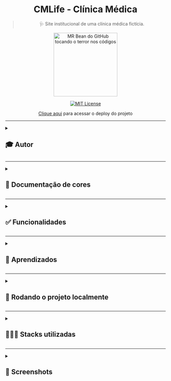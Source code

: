 <div align="center">
  
# CMLife - Clínica Médica
  
> 🩺 Site institucional de uma clínica médica fictícia.
  
  <img src="https://user-images.githubusercontent.com/70871620/193804816-849bf5a0-f0c6-44b3-8e4d-7befd6144aae.gif" height="200px" title="MR Bean do GitHub tocando o terror nos códigos"/>  

<br>
  
[![MIT License](https://img.shields.io/badge/License-MIT-green.svg)](https://choosealicense.com/licenses/mit/)
 
[Clique aqui](https://clinicamedica.vercel.app/) para acessar o deploy do projeto
  
</div>

---

<details>
<summary><h2>🎓 Autor</h2></summary>

<div align="left">
  
[Matheus Queiroz](https://github.com/matheusqueirozds) |  
:-------------------------:|
 <a href="https://github.com/matheusqueirozds"><img src="https://avatars.githubusercontent.com/u/70871620?v=4" width="100px;" alt="Foto do Matheus Queiroz no GitHub" title="Fazedor de cirurgia em código legado" /></a> |
  
</div>
</details>

---

<details>
<summary><h2>🎨 Documentação de cores</h2></summary>
<div>

| Cor | Hexadecimal |
| :---: | :---: |
| cor-1 | #00cad1 | 
| cor-2 | #0c6e71 | 
| cor-3 | #cdcdcd | 
| cor-4 | #ffffff | 
  
</div>  
</details>

---

<details>
<summary><h2>✅ Funcionalidades</h2></summary>

Seguem as principais features acrescentadas nesse projeto:

-  [x] O site está responsivo
-  [x] As informações estão organizadas por seções
-  [x] O código está indentado e de fácil entendimento para futuras manutenções
-  [x] Foram utilizadas tags avançadas do HTML e do CSS, explorando diversas possibilidades de formatação do site
-  [x] Existem contéudos dinâmicos no site.
  
</details>  
  
 --- 
 
<details>
<summary><h2>🎯 Aprendizados</h2></summary>

-  [x] Utilização tags HTML básicas e semânticas;
-  [x] Utilização tags de tabelas;
-  [x] Utilização Flexbox e media queries.

</details>    
  
 ---

<details>
<summary><h2>🔄 Rodando o projeto localmente</h2></summary>  
  
Clone o projeto via HTTPS

```bash
  git clone https://github.com/matheusqueirozds/cmlife.git
```

Entre no diretório do projeto

```bash
  cd cmlife
```

Inicie o servidor pelo Go Live, disponível após a intalação da extensão Live Server ([clique aqui](https://marketplace.visualstudio.com/items?itemName=ritwickdey.LiveServer) para baixar a extensão)

![image](https://user-images.githubusercontent.com/70871620/193433021-eda88178-eec1-4580-a768-0408298cb70e.png)

</details>  

 --- 
 
<details>
<summary><h2>🤹🏾‍♂️ Stacks utilizadas</h2></summary>
  
- HTML e SCSS
  
</details>   
  
 --- 
 
<details>
<summary><h2>🔳 Screenshots</h2></summary>

<div align="center">

Sobre 
--- 
<img src="https://user-images.githubusercontent.com/70871620/193806411-03950e8e-b940-42ca-88a5-14d012078edb.png" max-width="1220px" title="Sobre"/> 

Especialidades 
--- 
<img src="https://user-images.githubusercontent.com/70871620/193806491-b31268e3-af8e-4f1e-aaad-5c94113d0571.png" max-width="1220px" title="Especialidades" />

</div>
</details>
